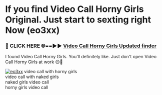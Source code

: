 # If you find Video Call Horny Girls Original. Just start to sexting right Now (eo3xx)

<h3>🔴 CLICK HERE 🌐==►► <a href="https://tinyurl.com/mtbk5fxa" rel="nofollow">Video Call Horny Girls Updated finder</a></h3>

I found Video Call Horny Girls. You'll definitely like. Just don't open Video Call Horny Girls at work 😉💬

[![eo3xx](https://i.imgur.com/Q8WKrnY.jpeg)](https://tinyurl.com/mtbk5fxa)
video call with horny girls<br>
video call with naked girls<br>
naked girls video call<br>
horny girls video call